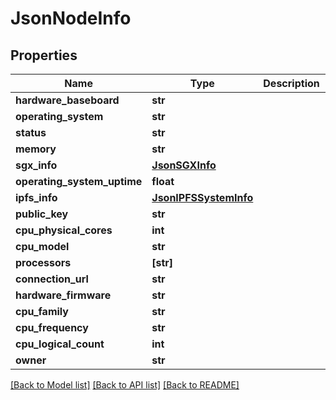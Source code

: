 # JsonNodeInfo


## Properties
Name | Type | Description | Notes
------------ | ------------- | ------------- | -------------
**hardware_baseboard** | **str** |  | [optional] 
**operating_system** | **str** |  | [optional] 
**status** | **str** |  | [optional] 
**memory** | **str** |  | [optional] 
**sgx_info** | [**JsonSGXInfo**](JsonSGXInfo.md) |  | [optional] 
**operating_system_uptime** | **float** |  | [optional] 
**ipfs_info** | [**JsonIPFSSystemInfo**](JsonIPFSSystemInfo.md) |  | [optional] 
**public_key** | **str** |  | [optional] 
**cpu_physical_cores** | **int** |  | [optional] 
**cpu_model** | **str** |  | [optional] 
**processors** | **[str]** |  | [optional] 
**connection_url** | **str** |  | [optional] 
**hardware_firmware** | **str** |  | [optional] 
**cpu_family** | **str** |  | [optional] 
**cpu_frequency** | **str** |  | [optional] 
**cpu_logical_count** | **int** |  | [optional] 
**owner** | **str** |  | [optional] 

[[Back to Model list]](../README.md#documentation-for-models) [[Back to API list]](../README.md#documentation-for-api-endpoints) [[Back to README]](../README.md)


